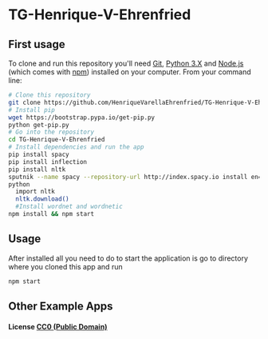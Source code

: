 # TG-Henrique-V-Ehrenfried

## First usage

To clone and run this repository you'll need [Git](https://git-scm.com), [Python 3.X](https://www.python.org/downloads/)   and [Node.js](https://nodejs.org/en/download/) (which comes with [npm](http://npmjs.com)) installed on your computer. From your command line:

```bash
# Clone this repository
git clone https://github.com/HenriqueVarellaEhrenfried/TG-Henrique-V-Ehrenfried.git
# Install pip
wget https://bootstrap.pypa.io/get-pip.py
python get-pip.py
# Go into the repository
cd TG-Henrique-V-Ehrenfried
# Install dependencies and run the app
pip install spacy
pip install inflection
pip install nltk
sputnik --name spacy --repository-url http://index.spacy.io install en==1.1.0
python
  import nltk
  nltk.download()
  #Install wordnet and wordnetic
npm install && npm start
```
## Usage
After installed all you need to do to start the application is go to directory where you cloned this app and run
```bash
npm start
```

## Other Example Apps


#### License [CC0 (Public Domain)](LICENSE.md)
